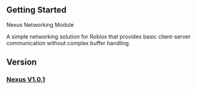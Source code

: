 ## Getting Started

Nexus Networking Module
    
A simple networking solution for Roblox that provides basic
client-server communication without complex buffer handling.

## Version

### [Nexus V1.0.1](https://github.com/evxryyy/OpenEvxEngine/releases/tag/remote)